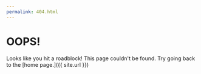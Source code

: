 ```yaml
---
permalink: 404.html
---
```

# OOPS!
Looks like you hit a roadblock! This page couldn't be found. Try going back to the [home page.]({{ site.url }})
